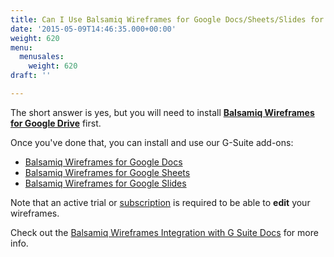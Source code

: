 ```yaml
---
title: Can I Use Balsamiq Wireframes for Google Docs/Sheets/Slides for Free?
date: '2015-05-09T14:46:35.000+00:00'
weight: 620
menu:
  menusales:
    weight: 620
draft: ''

---
```


The short answer is yes, but you will need to install **[Balsamiq Wireframes for Google Drive](https://chrome.google.com/webstore/detail/balsamiq-wireframes-free/imbfadckkgblfbkinjejdeobpfbcopgb)** first.

Once you've done that, you can install and use our G-Suite add-ons:

* [Balsamiq Wireframes for Google Docs](https://chrome.google.com/webstore/detail/balsamiq-wireframes-for-d/jmebhflpaooegildgjfecegknjahhfki)
* [Balsamiq Wireframes for Google Sheets](https://chrome.google.com/webstore/detail/balsamiq-wireframes-for-s/jgfdliieeehbdneablkafpfmgalpkomm)
* [Balsamiq Wireframes for Google Slides](https://chrome.google.com/webstore/detail/balsamiq-wireframes-for-s/hdigppcdkfamemibgagmkdfkaomlohgf)

Note that an active trial or [subscription](../gdrivesubscription/#signing-up-for-a-subscription) is required to be able to **edit** your wireframes.

Check out the [Balsamiq Wireframes Integration with G Suite Docs](https://docs.balsamiq.com/google-drive/wireframes/gsuite/) for more info.
